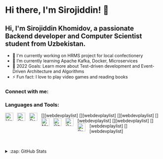 # Hi there, I'm Sirojiddin! 👋 


## Hi, I'm Sirojiddin Khomidov, a passionate Backend developer and Computer Scientist student from Uzbekistan.

- 🔭 I'm currently working on HRMS project for local confectionery
- 🌱 I’m currently learning Apache Kafka, Docker, Microservices
- 🥅 2022 Goals: Learn more about Test-driven development and Event-Driven Architecture and Algorithms
- ⚡ Fun fact: I love to play video games and reading books


### Connect with me:




### Languages and Tools:

[<img align="left" alt="Visual Studio Code" width="26px" src="https://cdn.jsdelivr.net/gh/devicons/devicon/icons/vscode/vscode-original.svg" style="padding-right:10px;" />][webdevplaylist]
[<img align="left" alt="GraphQL" width="26px" src="https://cdn.jsdelivr.net/gh/devicons/devicon/icons/graphql/graphql-plain.svg" style="padding-right:10px;" />][webdevplaylist]
[<img align="left" alt="Deno" width="26px" src="./img/deno-light.svg" style="padding-right:10px;" />][webdevplaylist]
[<img align="left" alt="MongoDB" width="26px" src="https://cdn.jsdelivr.net/gh/devicons/devicon/icons/mongodb/mongodb-original.svg" style="padding-right:10px;" />][webdevplaylist]
[<img align="left" alt="Git" width="26px" src="https://cdn.jsdelivr.net/gh/devicons/devicon/icons/git/git-original.svg" style="padding-right:10px;" />][webdevplaylist]
[<img align="left" alt="Golang" width="26px" src="https://cdn.worldvectorlogo.com/logos/gopher.svg" style="padding-right:10px;" />][webdevplaylist]
[<img align="left" alt="PostgreSQL" width="26px" src="https://www.vectorlogo.zone/logos/postgresql/postgresql-ar21.svg" style="padding-right:10px;" />][webdevplaylist]


<br />
<br />

<details>
  <summary>:zap: GitHub Stats</summary>

  <img align="left" alt="Sirojiddin's GitHub Stats" src="https://github-readme-stats.vercel.app/api?username=Sirojiddin-KX&show_icons=true&hide_border=false&title_color=ff652f&icon_color=FFE400&bg_color=09131B&text_color=ffffff&border_color=0c1a25" />

</details>

